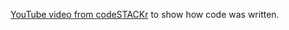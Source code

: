 [YouTube video from codeSTACKr](https://www.youtube.com/watch?v=2LUdnb-mls0&t=1862s) to show how code was written.